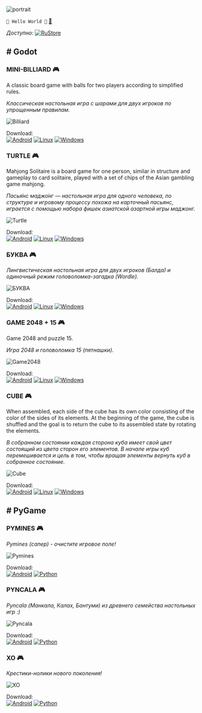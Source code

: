 ![portrait](portrait.jpg)

`🤘 Hello World 🤘` [📧](mailto:networkoutpost@gmail.com)

*Доступно:*
[![RuStore](rustore.png)](https://www.rustore.ru/catalog/developer/02481566)

## \# Godot

### MINI-BILLIARD 🎮

A classic board game with balls for two players according to simplified rules.

*Классическая настольная игра с шарами для двух игроков по упрощенным правилам.*

![Billiard](billiard.png)

Download:  
[![Android](android_button.png)](https://github.com/avbezdolny/avbezdolny.github.io/releases/download/release/Billiard.apk) 
[![Linux](linux_button.png)](https://github.com/avbezdolny/avbezdolny.github.io/releases/download/release/Billiard_X11_x86_64.tar.gz) 
[![Windows](windows_button.png)](https://github.com/avbezdolny/avbezdolny.github.io/releases/download/release/Billiard_win_x64.zip)  

### TURTLE 🎮

Mahjong Solitaire is a board game for one person, similar in structure and gameplay to card solitaire, played with a set of chips of the Asian gambling game mahjong.

*Пасья́нс маджо́нг — настольная игра для одного человека, по структуре и игровому процессу похожа на карточный пасьянс, играется с помощью набора фишек азиатской азартной игры маджонг.*

![Turtle](turtle.png)

Download:  
[![Android](android_button.png)](https://github.com/avbezdolny/avbezdolny.github.io/releases/download/release/Turtle.apk) 
[![Linux](linux_button.png)](https://github.com/avbezdolny/avbezdolny.github.io/releases/download/release/Turtle_X11_x86_64.tar.gz) 
[![Windows](windows_button.png)](https://github.com/avbezdolny/avbezdolny.github.io/releases/download/release/Turtle_win_x64.zip)  

### БУКВА 🎮

*Лингвистическая настольная игра для двух игроков (Балда) и одиночный режим головоломка-загадка (Wordle).*

![БУКВА](bukva.png)

Download:  
[![Android](android_button.png)](https://github.com/avbezdolny/avbezdolny.github.io/releases/download/release/BUKVA.apk) 
[![Linux](linux_button.png)](https://github.com/avbezdolny/avbezdolny.github.io/releases/download/release/BUKVA_X11_x86_64.tar.gz) 
[![Windows](windows_button.png)](https://github.com/avbezdolny/avbezdolny.github.io/releases/download/release/BUKVA_win_x64.zip)  

### GAME 2048 + 15 🎮

Game 2048 and puzzle 15.

*Игра 2048 и головоломка 15 (пятнашки).*

![Game2048](game2048.png)

Download:  
[![Android](android_button.png)](https://github.com/avbezdolny/avbezdolny.github.io/releases/download/release/Game2048.apk) 
[![Linux](linux_button.png)](https://github.com/avbezdolny/avbezdolny.github.io/releases/download/release/Game2048_X11_x86_64.tar.gz) 
[![Windows](windows_button.png)](https://github.com/avbezdolny/avbezdolny.github.io/releases/download/release/Game2048_win_x64.zip)  

### CUBE 🎮

When assembled, each side of the cube has its own color consisting of the color of the sides of its elements. At the beginning of the game, the cube is shuffled and the goal is to return the cube to its assembled state by rotating the elements.

*В собранном состоянии каждая сторона куба имеет свой цвет состоящий из цвета сторон его элементов. В начале игры куб перемешивается и цель в том, чтобы вращая элементы вернуть куб в собранное состояние.*

![Cube](cube.png)

Download:  
[![Android](android_button.png)](https://github.com/avbezdolny/avbezdolny.github.io/releases/download/release/Cube.apk) 
[![Linux](linux_button.png)](https://github.com/avbezdolny/avbezdolny.github.io/releases/download/release/Cube_X11_x86_64.tar.gz) 
[![Windows](windows_button.png)](https://github.com/avbezdolny/avbezdolny.github.io/releases/download/release/Cube_win_x64.zip)  

## \# PyGame

### PYMINES 🎮

*Pymines (сапер) - очистите игровое поле!*

![Pymines](pymines.png)

Download:  
[![Android](android_button.png)](https://github.com/avbezdolny/avbezdolny.github.io/releases/download/release/pymines-1.1-arm64-v8a.apk) 
[![Python](python_button.png)](https://github.com/avbezdolny/avbezdolny.github.io/releases/download/release/Pymines.zip) 

### PYNCALA 🎮

*Pyncala (Манкала, Калах, Бантуми) из древнего семейства настольных игр :)*

![Pyncala](pyncala.png)

Download:  
[![Android](android_button.png)](https://github.com/avbezdolny/avbezdolny.github.io/releases/download/release/pyncala-1.1-arm64-v8a.apk) 
[![Python](python_button.png)](https://github.com/avbezdolny/avbezdolny.github.io/releases/download/release/Pyncala.zip) 

### XO 🎮

*Крестики-нолики нового поколения!*

![XO](xo.png)

Download:  
[![Android](android_button.png)](https://github.com/avbezdolny/avbezdolny.github.io/releases/download/release/xo.apk) 
[![Python](python_button.png)](https://github.com/avbezdolny/avbezdolny.github.io/releases/download/release/xo.zip) 
